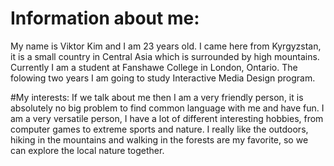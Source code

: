 # Information about me:
My name is Viktor Kim and I am 23 years old. I came here from Kyrgyzstan, it is a small country in Сentral Asia which is surrounded by high mountains. Currently I am a student at Fanshawe College in London, Ontario. The folowing two years I am going to study Interactive Media Design program.

#My interests:
If we talk about me then I am a very friendly person, it is absolutely no big problem to find common language with me and have fun. I am a very versatile person, I have a lot of different interesting hobbies, from computer games to extreme sports and nature. I really like the outdoors, hiking in the mountains and walking in the forests are my favorite, so we can explore the local nature together.

#
